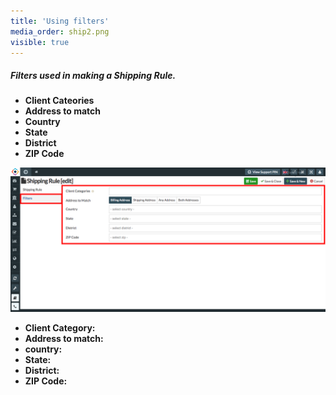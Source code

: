 ```yaml
---
title: 'Using filters'
media_order: ship2.png
visible: true
---
```


##### **Filters used in making a Shipping Rule.**
* **Client Cateories**
* **Address to match**
* **Country**
* **State**
* **District**
* **ZIP Code**

![](ship2.png)

* **Client Category:**
* **Address to match:**
* **country:**
* **State:**
* **District:**
* **ZIP Code:**
